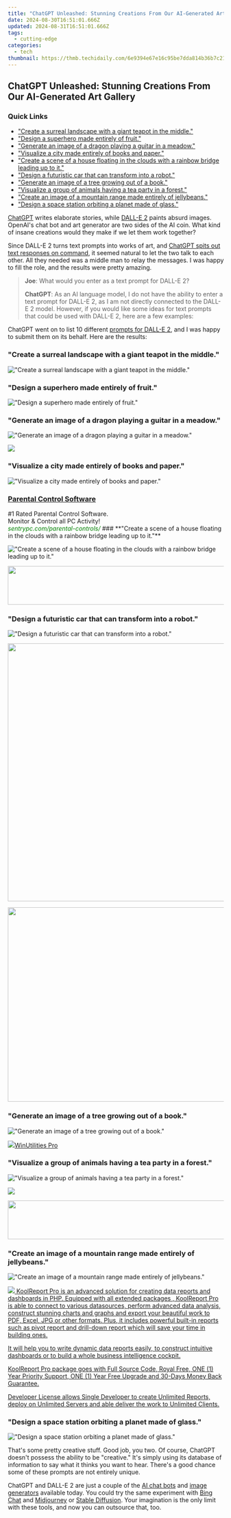 ```yaml
---
title: "ChatGPT Unleashed: Stunning Creations From Our AI-Generated Art Gallery"
date: 2024-08-30T16:51:01.666Z
updated: 2024-08-31T16:51:01.666Z
tags:
  - cutting-edge
categories:
  - tech
thumbnail: https://thmb.techidaily.com/6e9394e67e16c95be7dda814b36b7c21bb54383a50ab2ad1ac5bcf151b169014.jpg
---
```


## ChatGPT Unleashed: Stunning Creations From Our AI-Generated Art Gallery

### Quick Links

* ["Create a surreal landscape with a giant teapot in the middle."](https://instagram-video-files.techidaily.com/new-contemplating-if-video-selfies-need-validation-on-instagram/)
* ["Design a superhero made entirely of fruit."](https://facebook-clips.techidaily.com/the-art-of-curating-digital-stories-on-fb/)
* ["Generate an image of a dragon playing a guitar in a meadow."](https://apple-account.techidaily.com/in-2024-unlock-apple-id-without-phone-number-from-iphone-14-pro-max-by-drfone-ios/)
* ["Visualize a city made entirely of books and paper."](https://iphone-unlock.techidaily.com/in-2024-unlock-your-disabled-iphone-12-pro-max-without-itunes-in-5-ways-drfone-by-drfone-ios/)
* ["Create a scene of a house floating in the clouds with a rainbow bridge leading up to it."](https://technical-tips.techidaily.com/expert-advice-repairing-the-blackout-a-guide-for-clear-facetime-visuals/)
* ["Design a futuristic car that can transform into a robot."](https://screen-activity-recording.techidaily.com/new-precise-mac-recording-without-costs-for-2024/)
* ["Generate an image of a tree growing out of a book."](https://youtube-lab.techidaily.com/024-approved-boosting-watch-time-and-reducing-churn-on-youtube-the-ultimate-list-of-methods/)
* ["Visualize a group of animals having a tea party in a forest."](https://video-ai-editor.techidaily.com/the-cream-of-the-crop-top-android-apps-on-google-play/)
* ["Create an image of a mountain range made entirely of jellybeans."](https://mondly-stories.techidaily.com/step-by-step-japan-study-independent-paths-and-free-tools/)
* ["Design a space station orbiting a planet made of glass."](https://iphone-unlock.techidaily.com/in-2024-7-top-ways-to-resolve-apple-id-not-active-issue-for-iphone-12-pro-max-drfone-by-drfone-ios/)

[ChatGPT](https://smart-video-editing.techidaily.com/new-how-to-find-free-sites-for-sound-effect-and-add-them-in-final-cut-pro-for-2024/) writes elaborate stories, while [DALL-E 2](https://video-screen-grab.techidaily.com/new-2024-approved-home-sweet-habitat-6-basic-mc-dwellings-demystified/) paints absurd images. OpenAI's chat bot and art generator are two sides of the AI coin. What kind of insane creations would they make if we let them work together?

 Since DALL-E 2 turns text prompts into works of art, and [ChatGPT spits out text responses on command](https://extra-resources.techidaily.com/new-capture-clarity-editing-insights-for-professional-results/), it seemed natural to let the two talk to each other. All they needed was a middle man to relay the messages. I was happy to fill the role, and the results were pretty amazing.

> **Joe**: What would you enter as a text prompt for DALL-E 2?
> 
> **ChatGPT**: As an AI language model, I do not have the ability to enter a text prompt for DALL-E 2, as I am not directly connected to the DALL-E 2 model. However, if you would like some ideas for text prompts that could be used with DALL-E 2, here are a few examples:

 ChatGPT went on to list 10 different [prompts for DALL-E 2](https://facebook-video-footage.techidaily.com/unveiling-distinctions-a-look-at-youtube-and-dailymention-for-2024/), and I was happy to submit them on its behalf. Here are the results:

### **"Create a surreal landscape with a giant teapot in the middle."** 

!["Create a surreal landscape with a giant teapot in the middle."](https://static1.howtogeekimages.com/wordpress/wp-content/uploads/2023/03/DALL·E-2023-03-01-16.31.10-Create-a-surreal-landscape-with-a-giant-teapot-in-the-middle..png) 

### **"Design a superhero made entirely of fruit."** 

!["Design a superhero made entirely of fruit."](https://static1.howtogeekimages.com/wordpress/wp-content/uploads/2024/03/dall-c2-b7e-2023-03-01-16-30-59-design-a-superhero-made-entirely-of-fruit.png) 

### **"Generate an image of a dragon playing a guitar in a meadow."** 

!["Generate an image of a dragon playing a guitar in a meadow."](https://static1.howtogeekimages.com/wordpress/wp-content/uploads/2024/03/dall-c2-b7e-2023-03-01-16-30-49-generate-an-image-of-a-dragon-playing-a-guitar-in-a-meadow.png) 

<!-- affiliate ads begin -->
<a href="https://shop.mondly.com/affiliate.php?ACCOUNT=ATISTUDI&AFFILIATE=108875&PATH=https%3A%2F%2Fwww.mondly.com%3FAFFILIATE%3D108875%26RESOURCE%3D%2BEducational%2B970x90%2B"><img src="https://secure.avangate.com/images/merchant/69c418c33ec2e1a4267fa9bb77fa1428/educational-970x90.gif" border="0"></a>
<!-- affiliate ads end -->
### **"Visualize a city made entirely of books and paper."** 

!["Visualize a city made entirely of books and paper."](https://static1.howtogeekimages.com/wordpress/wp-content/uploads/2024/03/dall-c2-b7e-2023-03-01-16-30-40-visualize-a-city-made-entirely-of-books-and-paper.png) 

<!-- affiliate ads begin -->
<h3 id="200610"><a href="https://sentrypc.7eer.net/c/5597632/200610/3022">Parental Control Software</a></h3>
<span class="text-ad-content">
	#1 Rated Parental Control Software.<br/>
	Monitor & Control all PC Activity!<br/>
		<cite style="color:green">sentrypc.com/parental-controls/</cite>
	</span><img height="0" width="0" src="https://sentrypc.7eer.net/i/5597632/200610/3022" style="position:absolute;visibility:hidden;" border="0" />
<!-- affiliate ads end -->
### **"Create a scene of a house floating in the clouds with a rainbow bridge leading up to it."** 

!["Create a scene of a house floating in the clouds with a rainbow bridge leading up to it."](https://static1.howtogeekimages.com/wordpress/wp-content/uploads/2024/03/dall-c2-b7e-2023-03-01-16-31-41-create-a-scene-of-a-house-floating-in-the-clouds-with-a-rainbow-bridge-leading-up-to-it.png) 

<!-- affiliate ads begin -->
<a href="https://vapordna.pxf.io/c/5597632/1494880/17238" target="_top" id="1494880"><img src="//a.impactradius-go.com/display-ad/17238-1494880" border="0" alt="" width="728" height="90"/></a><img height="0" width="0" src="https://imp.pxf.io/i/5597632/1494880/17238" style="position:absolute;visibility:hidden;" border="0" />
<!-- affiliate ads end -->
### **"Design a futuristic car that can transform into a robot."** 

!["Design a futuristic car that can transform into a robot."](https://static1.howtogeekimages.com/wordpress/wp-content/uploads/2024/03/dall-c2-b7e-2023-03-01-16-32-42-design-a-futuristic-car-that-can-transform-into-a-robot.png) 

<!-- affiliate ads begin -->
<a href="https://uperfect.sjv.io/c/5597632/1246754/15155" target="_top" id="1246754"><img src="//a.impactradius-go.com/display-ad/15155-1246754" border="0" alt="" width="600" height="600"/></a><img height="0" width="0" src="https://imp.pxf.io/i/5597632/1246754/15155" style="position:absolute;visibility:hidden;" border="0" />
<!-- affiliate ads end -->
<!-- affiliate ads begin -->
<a href="https://ukaidot.sjv.io/c/5597632/1793234/19578" target="_top" id="1793234"><img src="//a.impactradius-go.com/display-ad/19578-1793234" border="0" alt="" width="678" height="452"/></a><img height="0" width="0" src="https://imp.pxf.io/i/5597632/1793234/19578" style="position:absolute;visibility:hidden;" border="0" />
<!-- affiliate ads end -->
### **"Generate an image of a tree growing out of a book."** 

!["Generate an image of a tree growing out of a book."](https://static1.howtogeekimages.com/wordpress/wp-content/uploads/2024/03/dall-c2-b7e-2023-03-01-16-33-09-generate-an-image-of-a-tree-growing-out-of-a-book.png) 

<!-- affiliate ads begin -->
<a href="https://secure.2checkout.com/order/checkout.php?PRODS=4665597&QTY=1&AFFILIATE=108875&CART=1"><img src="https://www.pcclean.io/wp-content/uploads/2018/03/winutilities-box-130521.png" border="0">WinUtilities Pro</a>
<!-- affiliate ads end -->
### **"Visualize a group of animals having a tea party in a forest."** 

!["Visualize a group of animals having a tea party in a forest."](https://static1.howtogeekimages.com/wordpress/wp-content/uploads/2024/03/dall-c2-b7e-2023-03-01-16-33-35-visualize-a-group-of-animals-having-a-tea-party-in-a-forest.png) 

<!-- affiliate ads begin -->
<a href="https://store.movavi.com/affiliate.php?ACCOUNT=MOVAVI&AFFILIATE=108875&PATH=https%3A%2F%2Fwww.movavi.com%3FAFFILIATE%3D108875%26RESOURCE%3DMovavi%2BVideo%2BConverter%2BBox"><img src="https://mcusercontent.com/0885a03ded3d480dca9287f12/images/8020c1dc-518e-3bdf-6e7b-e6d1bdf1597b.jpg" border="0"></a>
<!-- affiliate ads end -->
<!-- affiliate ads begin -->
<a href="https://newchic.sjv.io/c/5597632/1659704/14420" target="_top" id="1659704"><img src="//a.impactradius-go.com/display-ad/14420-1659704" border="0" alt="" width="728" height="90"/></a><img height="0" width="0" src="https://imp.pxf.io/i/5597632/1659704/14420" style="position:absolute;visibility:hidden;" border="0" />
<!-- affiliate ads end -->
### **"Create an image of a mountain range made entirely of jellybeans."** 

!["Create an image of a mountain range made entirely of jellybeans."](https://static1.howtogeekimages.com/wordpress/wp-content/uploads/2024/03/dall-c2-b7e-2023-03-01-16-34-01-create-an-image-of-a-mountain-range-made-entirely-of-jellybeans.png) 

<!-- affiliate ads begin -->
<a href="https://secure.2checkout.com/order/checkout.php?PRODS=4737285&QTY=1&AFFILIATE=108875&CART=1"><img src="https://secure.avangate.com/images/merchant/b2f83c409ce63012229fb9cd465bdcfe/products/copy_reporting_system.png" border="0">  KoolReport Pro  is an advanced solution for creating data reports and dashboards in PHP. Equipped with all  extended packages , KoolReport Pro is able to connect to various datasources, perform advanced data analysis, construct stunning charts and graphs and export your beautiful work to PDF, Excel, JPG or other formats. Plus, it includes powerful built-in reports such as pivot report and drill-down report which will save your time in building ones. 

 It will help you to write dynamic data reports easily, to construct intuitive dashboards or to build a whole business intelligence cockpit. 

  KoolReport Pro  package goes with Full Source Code, Royal Free, ONE (1) Year Priority Support, ONE (1) Year Free Upgrade and 30-Days Money Back Guarantee. 

  Developer License  allows  Single Developer  to create Unlimited Reports, deploy on Unlimited Servers and able deliver the work to Unlimited Clients. </a>
<!-- affiliate ads end -->
### **"Design a space station orbiting a planet made of glass."** 

!["Design a space station orbiting a planet made of glass."](https://static1.howtogeekimages.com/wordpress/wp-content/uploads/2024/03/dall-c2-b7e-2023-03-01-16-34-48-design-a-space-station-orbiting-a-planet-made-of-glass.png) 

 That's some pretty creative stuff. Good job, you two. Of course, ChatGPT doesn't possess the ability to be "creative." It's simply using its database of information to say what it thinks you want to hear. There's a good chance some of these prompts are not entirely unique.

 ChatGPT and DALL-E 2 are just a couple of the [AI chat bots](https://screen-mirroring-recording.techidaily.com/in-2024-3-must-know-methods-to-record-on-your-ipad/) and [image generators](https://fox-info.techidaily.com/new-synthesize-stellar-titles-using-ai-insights/) available today. You could try the same experiment with [Bing Chat](https://driver-download.techidaily.com/seamless-driver-installation-for-epson-devices-on-your-pc-with-windows/) and [Midjourney](https://howto.techidaily.com/google-play-services-wont-update-12-fixes-are-here-on-motorola-moto-g73-5g-drfone-by-drfone-fix-android-problems-fix-android-problems/) or [Stable Diffusion](https://sim-unlock.techidaily.com/in-2024-top-imei-unlokers-for-your-tecno-spark-go-2023-phone-by-drfone-android/). Your imagination is the only limit with these tools, and now you can outsource that, too.

<ins class="adsbygoogle"
     style="display:block"
     data-ad-format="autorelaxed"
     data-ad-client="ca-pub-7571918770474297"
     data-ad-slot="1223367746"></ins>



<ins class="adsbygoogle"
     style="display:block"
     data-ad-client="ca-pub-7571918770474297"
     data-ad-slot="8358498916"
     data-ad-format="auto"
     data-full-width-responsive="true"></ins>


